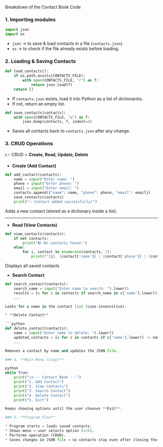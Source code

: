  Breakdown of the Contact Book Code

### 1. **Importing modules**

```python
import json
import os
```

* `json` → to save & load contacts in a file (`contacts.json`).
* `os` → to check if the file already exists before loading.

### 2. **Loading & Saving Contacts**

```python
def load_contacts():
    if os.path.exists(CONTACTS_FILE):
        with open(CONTACTS_FILE, "r") as f:
            return json.load(f)
    return []
```

* If `contacts.json` exists, load it into Python as a list of dictionaries.
* If not, return an empty list.

```python
def save_contacts(contacts):
    with open(CONTACTS_FILE, "w") as f:
        json.dump(contacts, f, indent=4)
```

* Saves all contacts back to `contacts.json` after any change.
### 3. **CRUD Operations**

👉 CRUD = **Create, Read, Update, Delete**

* **Create (Add Contact)**

```python
def add_contact(contacts):
    name = input("Enter name: ")
    phone = input("Enter phone: ")
    email = input("Enter email: ")
    contacts.append({"name": name, "phone": phone, "email": email})
    save_contacts(contacts)
    print("✅ Contact added successfully!")
```

Adds a new contact (stored as a dictionary inside a list).

---

* **Read (View Contacts)**

```python
def view_contacts(contacts):
    if not contacts:
        print("📭 No contacts found.")
    else:
        for i, contact in enumerate(contacts, 1):
            print(f"{i}. {contact['name']} | {contact['phone']} | {contact['email']}")
```

Displays all saved contacts

* **Search Contact**

```python
def search_contact(contacts):
    search_name = input("Enter name to search: ").lower()
    results = [c for c in contacts if search_name in c['name'].lower()]
    ...

Looks for a name in the contact list (case-insensitive).

* **Delete Contact**

```python
def delete_contact(contacts):
    name = input("Enter name to delete: ").lower()
    updated_contacts = [c for c in contacts if c['name'].lower() != name]
    ...

Removes a contact by name and updates the JSON file.

### 4. **Main Menu (Loop)**

python
while True:
    print("\n--- Contact Book ---")
    print("1. Add Contact")
    print("2. View Contacts")
    print("3. Search Contact")
    print("4. Delete Contact")
    print("5. Exit")

Keeps showing options until the user chooses **Exit**.

### 5. **Program Flow**

* Program starts → loads saved contacts.
* Shows menu → user selects option (1–5).
* Performs operation (CRUD).
* Saves changes in JSON file → so contacts stay even after closing the program.


